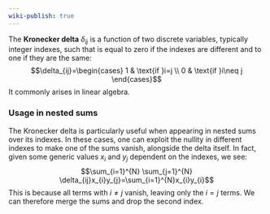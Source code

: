 ```yaml
---
wiki-publish: true
---
```

The **Kronecker delta** $\delta_{ij}$ is a function of two discrete variables, typically integer indexes, such that is equal to zero if the indexes are different and to one if they are the same:
$$\delta_{ij}=\begin{cases}
1 & \text{if }i=j \\
0 & \text{if }i\neq j
\end{cases}$$
It commonly arises in linear algebra.
### Usage in nested sums
The Kronecker delta is particularly useful when appearing in nested sums over its indexes. In these cases, one can exploit the nullity in different indexes to make one of the sums vanish, alongside the delta itself. In fact, given some generic values $x_{i}$ and $y_{j}$ dependent on the indexes, we see:
$$\sum_{i=1}^{N} \sum_{j=1}^{N} \delta_{ij}x_{i}y_{j}=\sum_{i=1}^{N}x_{i}y_{i}$$
This is because all terms with $i\neq j$ vanish, leaving only the $i=j$ terms. We can therefore merge the sums and drop the second index.